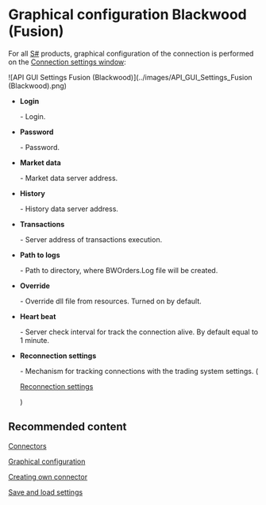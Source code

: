 # Graphical configuration Blackwood (Fusion)

For all [S\#](StockSharpAbout.md) products, graphical configuration of the connection is performed on the [Connection settings window](API_UI_ConnectorWindow.md):

![API GUI Settings Fusion (Blackwood)](../images/API_GUI_Settings_Fusion (Blackwood).png)

- **Login**

   \- Login.
- **Password**

   \- Password.
- **Market data**

   \- Market data server address.
- **History**

   \- History data server address.
- **Transactions**

   \- Server address of transactions execution.
- **Path to logs**

   \- Path to directory, where BWOrders.Log file will be created.
- **Override**

   \- Override dll file from resources. Turned on by default.
- **Heart beat**

   \- Server check interval for track the connection alive. By default equal to 1 minute.
- **Reconnection settings**

   \- Mechanism for tracking connections with the trading system settings. (

  [Reconnection settings](Reconnect.md)

  )

## Recommended content

[Connectors](API_Connectors.md)

[Graphical configuration](API_ConnectorsUIConfiguration.md)

[Creating own connector](ConnectorCreating.md)

[Save and load settings](API_Connectors_SaveConnectorSettings.md)
